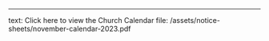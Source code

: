 ---
text: Click here to view the Church Calendar
file: /assets/notice-sheets/november-calendar-2023.pdf
